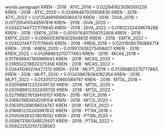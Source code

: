 words
paragraph
KREN - 2018 : ATIC_2018 = 0.022841823056300226
KREN - 2018 : ATIC_2020 = 0.02466487935656836
KREN - 2018 : ATIC_2022 = 0.012546916890080473
KREN - 2018 : DIVA_2018 = 0.017265415549597818
KREN - 2018 : DIVA_2020 = 0.024021447721179645
KREN - 2018 : DIVA_2022 = 0.01812332439678288
KREN - 2018 : EMTK_2018 = 0.005576407506702408
KREN - 2018 : EMTK_2020 = 0.0060053619302948835
KREN - 2018 : EMTK_2022 = 0.024021447721179645
KREN - 2018 : KREN_2018 = 0.02016085790884714
KREN - 2018 : KREN_2020 = 0.019517426273458427
KREN - 2018 : KREN_2022 = 0.01286863270777483
KREN - 2018 : MCAS_2018 = 0.017908847184986643
KREN - 2018 : MCAS_2020 = 0.018552278820375356
KREN - 2018 : MCAS_2022 = 0.02445040214477212
KREN - 2018 : MLPT_2018 = 0.01286863270777483
KREN - 2018 : MLPT_2020 = 0.012439678284182354
KREN - 2018 : MLPT_2022 = 0.012010723860589767
KREN - 2018 : MTDL_2018 = 0.020589812332439728
KREN - 2018 : MTDL_2020 = 0.020589812332439728
KREN - 2018 : MTDL_2022 = 0.027989276139410157
KREN - 2018 : NFCX_2018 = 0.016621983914209104
KREN - 2018 : NFCX_2020 = 0.016300268096514747
KREN - 2018 : NFCX_2022 = 0.018981233243967832
KREN - 2018 : PTSN_2018 = 0.010509383378016102
KREN - 2018 : PTSN_2020 = 0.009973190348525507
KREN - 2018 : PTSN_2022 = 0.009222520107238563

